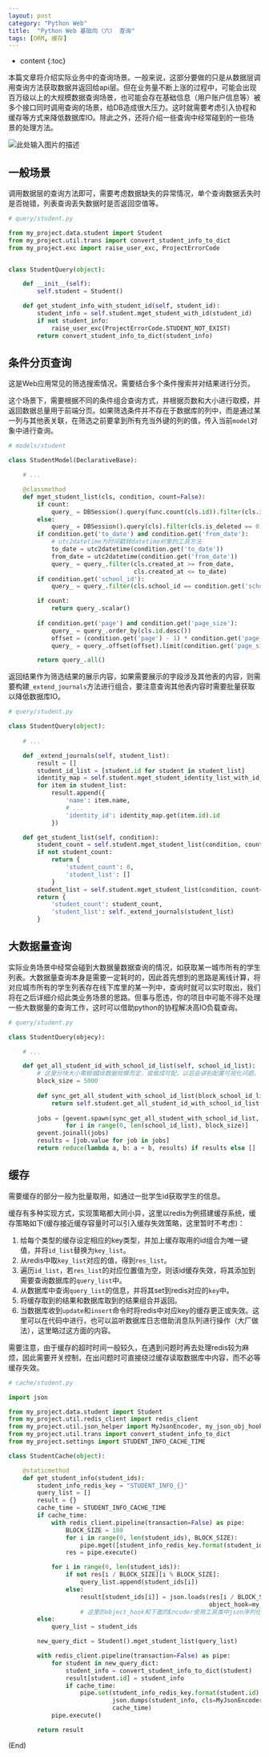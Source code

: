 ```yaml
---
layout: post
category: "Python Web"
title:  "Python Web 基础向（六） 查询"
tags: [ORM, 缓存]
---
```


* content
{:toc}


本篇文章将介绍实际业务中的查询场景。一般来说，这部分要做的只是从数据层调用查询方法获取数据并返回给api层。但在业务量不断上涨的过程中，可能会出现百万级以上的大规模数据查询场景，也可能会存在基础信息（用户账户信息等）被多个接口同时调用查询的场景，给DB造成很大压力。这时就需要考虑引入协程和缓存等方式来降低数据库IO。除此之外，还将介绍一些查询中经常碰到的一些场景的处理方法。

![此处输入图片的描述][1]

  [1]: http://or9cryhof.bkt.clouddn.com/6a00d8347d063969e201bb091e1152970d-800wi.png






## 一般场景

调用数据层的查询方法即可，需要考虑数据缺失的异常情况，单个查询数据丢失时是否抛错，列表查询丢失数据时是否返回空值等。

```python
# query/student.py

from my_project.data.student import Student
from my_project.util.trans import convert_student_info_to_dict
from my_project.exc import raise_user_exc, ProjectErrorCode


class StudentQuery(object):

    def __init__(self):
        self.student = Student()

    def get_student_info_with_student_id(self, student_id):
        student_info = self.student.mget_student_with_id(student_id)
        if not student_info:
            raise_user_exc(ProjectErrorCode.STUDENT_NOT_EXIST)
        return convert_student_info_to_dict(student_info)
```

## 条件分页查询

这是Web应用常见的筛选搜索情况，需要结合多个条件搜索并对结果进行分页。

这个场景下，需要根据不同的条件组合查询方式，并根据页数和大小进行取模，并返回数据总量用于前端分页。如果筛选条件并不存在于数据库的列中，而是通过某一列与其他表关联，在筛选之前要拿到所有充当外键的列的值，传入当前`model`对象中进行查询。

```python
# models/student

class StudentModel(DeclarativeBase):

	# ...

    @classmethod
    def mget_student_list(cls, condition, count=False):
        if count:
            query_ = DBSession().query(func.count(cls.id)).filter(cls.is_deleted == 0)
        else:
            query_ = DBSession().query(cls).filter(cls.is_deleted == 0)
        if condition.get('to_date') and condition.get('from_date'):
        	# utc2datetime为时间戳转datetime对象的工具方法
            to_date = utc2datetime(condition.get('to_date'))
            from_date = utc2datetime(condition.get('from_date'))
            query_ = query_.filter(cls.created_at >= from_date,
                                   cls.created_at <= to_date)
        if condition.get('school_id'):
            query_ = query_.filter(cls.school_id == condition.get('school_id'))

        if count:
            return query_.scalar()
        
        if condition.get('page') and condition.get('page_size'):
            query_ = query_.order_by(cls.id.desc())
            offset = (condition.get('page') - 1) * condition.get('page_size')
            query_ = query_.offset(offset).limit(condition.get('page_size'))

        return query_.all()
```

返回结果作为筛选结果的展示内容，如果需要展示的字段涉及其他表的内容，则需要构建`_extend_journals`方法进行组合，要注意查询其他表内容时需要批量获取以降低数据库IO。

```python
# query/student.py

class StudentQuery(object):
	
	# ...

    def _extend_journals(self, student_list):
        result = []
        student_id_list = [student.id for student in student_list]
        identity_map = self.student.mget_student_identity_list_with_id_list(student_id_list)
        for item in student_list:
            result.append({
                'name': item.name,
                # ...
                'identity_id': identity_map.get(item.id).id
            })

    def get_student_list(self, condition):
        student_count = self.student.mget_student_list(condition, count=True)
        if not student_count:
            return {
                'student_count': 0,
                'student_list': []
            }
        student_list = self.student.mget_student_list(condition, count=False)
        return {
            'student_count': student_count,
            'student_list': self._extend_journals(student_list)
        }
```

## 大数据量查询

实际业务场景中经常会碰到大数据量数据查询的情况，如获取某一城市所有的学生列表。大数据量查询本身是需要一定耗时的，因此首先想到的思路是离线计算，将对应城市所有的学生列表存在线下库里的某一列中，查询时就可以实时取出，我们将在之后详细介绍此类业务场景的思路。但事与愿违，你的项目中可能不得不处理一些大数据量的查询工作，这时可以借助python的协程解决高IO负载查询。

```python
# query/student.py

class StudentQuery(objecy):

	# ...

    def get_all_student_id_with_school_id_list(self, school_id_list):
    	# 这里分块大小需根据DB数据规模而定，或做成可配，以后会讲到配置可视化问题。
        block_size = 5000
        
        def sync_get_all_student_with_school_id_list(block_school_id_list):
            return self.student.get_all_student_id_with_school_id_list(block_school_id_list)
        
        jobs = [gevent.spawn(sync_get_all_student_with_school_id_list, school_id_list[i, i+block_size])
                for i in range(0, len(school_id_list), block_size)]
        gevent.joinall(jobs)
        results = [job.value for job in jobs]
        return reduce(lambda a, b: a + b, results) if results else []
```

## 缓存

需要缓存的部分一般为批量取用，如通过一批学生id获取学生的信息。

缓存有多种实现方式，实现策略都大同小异，这里以redis为例搭建缓存系统，缓存策略如下(缓存接近缓存容量时可以引入缓存失效策略，这里暂时不考虑)：

1. 给每个类型的缓存设定相应的key类型，并加上缓存取用的id组合为唯一键值，并将`id_list`替换为`key_list`。
2. 从redis中取`key_list`对应的值，得到`res_list`。
3. 遍历`id_list`，若`res_list`的对应位置值为空，则该id缓存失效，将其添加到需要查询数据库的`query_list`中。
4. 从数据库中查询`query_list`的信息，并将其set到redis对应的`key`中。
5. 将缓存取到的结果和数据库取到的结果组合并返回。
6. 当数据库收到`update`和`insert`命令时将redis中对应key的缓存更正或失效。这里可以在代码中进行，也可以监听数据库日志借助消息队列进行操作（大厂做法），这里略过这方面的内容。

需要注意，由于缓存的超时时间一般较久，在遇到问题时再去处理redis较为麻烦，因此需要开关控制，在出问题时可直接绕过缓存读取数据库中内容，而不必等缓存失效。

```python
# cache/student.py

import json

from my_project.data.student import Student
from my_project.util.redis_client import redis_client
from my_project.util.json_helper import MyJsonEncoder, my_json_obj_hook
from my_project.util.trans import convert_student_info_to_dict
from my_project.settings import STUDENT_INFO_CACHE_TIME

class StudentCache(object):

    @staticmethod
    def get_student_info(student_ids):
        student_info_redis_key = "STUDENT_INFO_{}"
        query_list = []
        result = {}
        cache_time = STUDENT_INFO_CACHE_TIME
        if cache_time:
            with redis_client.pipeline(transaction=False) as pipe:
                BLOCK_SIZE = 100
                for i in range(0, len(student_ids), BLOCK_SIZE):
                    pipe.mget([student_info_redis_key.format(student_id) for student_id in student_ids[i:i+BLOCK_SIZE]])
                res = pipe.execute()

            for i in range(0, len(student_ids)):
                if not res[i / BLOCK_SIZE][i % BLOCK_SIZE]:
                    query_list.append(student_ids[i])
                else:
                    result[student_ids[i]] = json.loads(res[i / BLOCK_SIZE][i % BLOCK_SIZE],
                                                        object_hook=my_json_obj_hook)
                    # 这里的object_hook和下面的Encoder使用工具类中json序列化中的方法，实现对数据库中一些对象的序列化和反序列化
        else:
            query_list = student_ids

        new_query_dict = Student().mget_student_list(query_list)

        with redis_client.pipeline(transaction=False) as pipe:
            for student in new_query_dict:
                student_info = convert_student_info_to_dict(student)
                result[student.id] = student_info
                if cache_time:
                    pipe.set(student_info_redis_key.format(student.id),
                             json.dumps(student_info, cls=MyJsonEncoder),
                             cache_time)
            pipe.execute()

        return result

```


(End)
